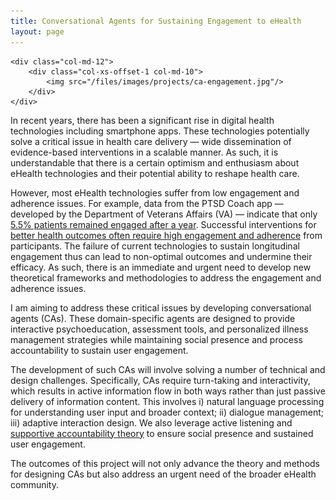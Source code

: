```yaml
---
title: Conversational Agents for Sustaining Engagement to eHealth
layout: page
---
```



<div class="row">

    <div class="col-md-12">
        <div class="col-xs-offset-1 col-md-10">
            <img src="/files/images/projects/ca-engagement.jpg"/>
        </div>
    </div>
</div>


In recent years, there has been a significant rise in digital health technologies
including smartphone apps. These technologies potentially solve a critical issue
in health care delivery — wide dissemination of evidence-based interventions in
a scalable manner. As such, it is understandable that there is a certain optimism
and enthusiasm about eHealth technologies and their potential ability to reshape
health care.

However, most eHealth technologies suffer from low engagement and adherence
issues. For example, data from the PTSD Coach app — developed by the Department
of Veterans Affairs (VA) — indicate that only [5.5% patients remained engaged
after a year][ptsd-coach]. Successful interventions for
[better health outcomes often require high engagement and adherence][engagement-impact]
from participants. The failure of
current technologies to sustain longitudinal engagement thus can lead to non-optimal
outcomes and undermine their efficacy. As such, there is an immediate and urgent
need to develop new theoretical frameworks and methodologies to address the
engagement and adherence issues.

I am aiming to address these critical issues by developing conversational
agents (CAs). These domain-specific agents are designed to provide interactive
psychoeducation, assessment tools, and personalized illness management
strategies while maintaining social presence and process accountability to
sustain user engagement.

The development of such CAs will involve solving a number of technical and design
challenges. Specifically, CAs require turn-taking and interactivity, which
results in active information flow in both ways rather than just passive
delivery of information content. This involves i) natural language processing
for understanding user input and broader context; ii) dialogue management;
iii) adaptive interaction design. We also leverage active listening
and [supportive accountability theory][supportive-accountability] to ensure social presence and
sustained user engagement.

The outcomes of this project will not only advance the theory and methods for
designing CAs but also address an urgent need of the broader eHealth community.

[ptsd-coach]: https://www.ncbi.nlm.nih.gov/pmc/articles/PMC4607374/
[supportive-accountability]: https://www.ncbi.nlm.nih.gov/pmc/articles/PMC3221353/
[engagement-impact]: https://www.ncbi.nlm.nih.gov/pmc/articles/PMC3222162/
